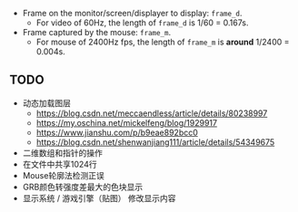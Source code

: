 - Frame on the monitor/screen/displayer to display: `frame_d`.
    - For video of 60Hz, the length of `frame_d` is 1/60 = 0.167s.
- Frame captured by the mouse: `frame_m`.
    - For mouse of 2400Hz fps, the length of `frame_m` is **around** 1/2400 = 0.004s.

## TODO

- 动态加载图层 
    - https://blog.csdn.net/meccaendless/article/details/80238997
    - https://my.oschina.net/mickelfeng/blog/1929917
    - https://www.jianshu.com/p/b9eae892bcc0
    - https://blog.csdn.net/shenwanjiang111/article/details/54349675
- 二维数组和指针的操作
- 在文件中共享1024行
- Mouse轮廓法检测正误
- GRB颜色转强度差最大的色块显示
- 显示系统 / 游戏引擎（贴图） 修改显示内容

